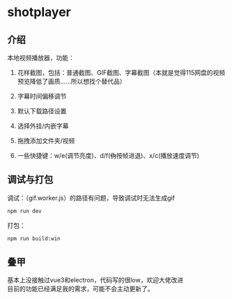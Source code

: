 # shotplayer

## 介绍
本地视频播放器，功能：

1. 花样截图，包括：普通截图、GIF截图、字幕截图（本就是觉得115网盘的视频预览降低了画质……所以想找个替代品）

2. 字幕时间偏移调节

3. 默认下载路径设置

4. 选择外挂/内嵌字幕

5. 拖拽添加文件夹/视频

6. 一些快捷键：w/e(调节亮度)、d/f(~~伪~~按帧进退)、x/c(播放速度调节)

## 调试与打包
调试：（gif.worker.js）的路径有问题，导致调试时无法生成gif
```bash
npm run dev
```
打包：
```bash
npm run build:win
```

## 叠甲
基本上没接触过vue3和electron，代码写的很low，欢迎大佬改进<br>
目前的功能已经满足我的需求，可能不会主动更新了。
